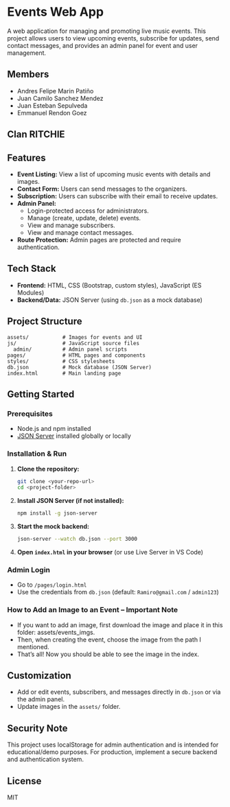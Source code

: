 # Events Web App

A web application for managing and promoting live music events. This project allows users to view upcoming events, subscribe for updates, send contact messages, and provides an admin panel for event and user management.

## Members

- Andres Felipe Marin Patiño
- Juan Camilo Sanchez Mendez
- Juan Esteban Sepulveda
- Emmanuel Rendon Goez

## Clan RITCHIE

## Features

- **Event Listing:** View a list of upcoming music events with details and images.
- **Contact Form:** Users can send messages to the organizers.
- **Subscription:** Users can subscribe with their email to receive updates.
- **Admin Panel:**
  - Login-protected access for administrators.
  - Manage (create, update, delete) events.
  - View and manage subscribers.
  - View and manage contact messages.
- **Route Protection:** Admin pages are protected and require authentication.

## Tech Stack

- **Frontend:** HTML, CSS (Bootstrap, custom styles), JavaScript (ES Modules)
- **Backend/Data:** JSON Server (using `db.json` as a mock database)

## Project Structure

```
assets/           # Images for events and UI
js/               # JavaScript source files
  admin/          # Admin panel scripts
pages/            # HTML pages and components
styles/           # CSS stylesheets
db.json           # Mock database (JSON Server)
index.html        # Main landing page
```

## Getting Started

### Prerequisites
- Node.js and npm installed
- [JSON Server](https://github.com/typicode/json-server) installed globally or locally

### Installation & Run

1. **Clone the repository:**
   ```bash
   git clone <your-repo-url>
   cd <project-folder>
   ```
2. **Install JSON Server (if not installed):**
   ```bash
   npm install -g json-server
   ```
3. **Start the mock backend:**
   ```bash
   json-server --watch db.json --port 3000
   ```
4. **Open `index.html` in your browser** (or use Live Server in VS Code)

### Admin Login
- Go to `/pages/login.html`
- Use the credentials from `db.json` (default: `Ramiro@gmail.com` / `admin123`)

### How to Add an Image to an Event – Important Note

- If you want to add an image, first download the image and place it in this folder: assets/events_imgs.
- Then, when creating the event, choose the image from the path I mentioned.
- That’s all! Now you should be able to see the image in the index.

## Customization
- Add or edit events, subscribers, and messages directly in `db.json` or via the admin panel.
- Update images in the `assets/` folder.

## Security Note
This project uses localStorage for admin authentication and is intended for educational/demo purposes. For production, implement a secure backend and authentication system.

## License
MIT

